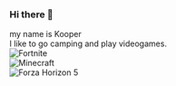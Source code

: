 ### Hi there 👋
my name is Kooper   
I like to go camping and play videogames.  
![Fortnite](https://github.com/Kooper3/kooper3/assets/135859930/0e4a04bc-373c-4dee-9dc2-b2f5444b0f94)  
![Minecraft](https://github.com/Kooper3/kooper3/assets/135859930/f4513573-120a-4772-bd78-a051c6f45e5a)  
![Forza Horizon 5](https://github.com/Kooper3/kooper3/assets/135859930/5a4db730-f981-42af-a129-0b25ddf57381)  


